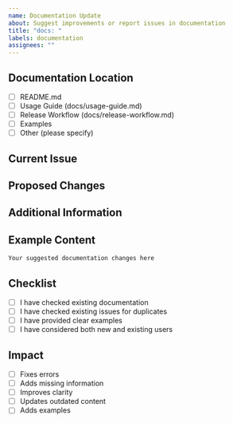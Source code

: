 ```yaml
---
name: Documentation Update
about: Suggest improvements or report issues in documentation
title: "docs: "
labels: documentation
assignees: ""
---
```


## Documentation Location

<!-- Specify which documentation needs updating -->

- [ ] README.md
- [ ] Usage Guide (docs/usage-guide.md)
- [ ] Release Workflow (docs/release-workflow.md)
- [ ] Examples
- [ ] Other (please specify)

## Current Issue

<!-- Describe what's wrong or missing in the current documentation -->

## Proposed Changes

<!-- Describe what changes you'd like to see -->

## Additional Information

<!-- Any additional context or examples that would help -->

## Example Content

<!-- If you have specific text suggestions, include them here -->

```markdown
Your suggested documentation changes here
```

## Checklist

- [ ] I have checked existing documentation
- [ ] I have checked existing issues for duplicates
- [ ] I have provided clear examples
- [ ] I have considered both new and existing users

## Impact

<!-- How will this improve the documentation? -->

- [ ] Fixes errors
- [ ] Adds missing information
- [ ] Improves clarity
- [ ] Updates outdated content
- [ ] Adds examples
